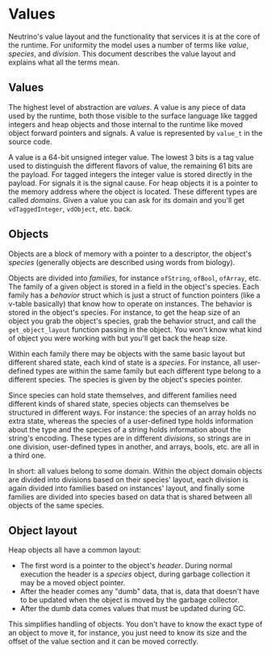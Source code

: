 Values
======

Neutrino's value layout and the functionality that services it is at the core of the runtime. For uniformity the model uses a number of terms like _value_, _species_, and _division_. This document describes the value layout and explains what all the terms mean.

## Values

The highest level of abstraction are _values_. A value is any piece of data used by the runtime, both those visible to the surface language like tagged integers and heap objects and those internal to the runtime like moved object forward pointers and signals. A value is represented by `value_t` in the source code.

A value is a 64-bit unsigned integer value. The lowest 3 bits is a tag value used to distinguish the different flavors of value, the remaining 61 bits are the payload. For tagged integers the integer value is stored directly in the payload. For signals it is the signal cause. For heap objects it is a pointer to the memory address where the object is located. These different types are called _domains_. Given a value you can ask for its domain and you'll get `vdTaggedInteger`, `vdObject`, etc. back.

## Objects

Objects are a block of memory with a pointer to a descriptor, the object's _species_ (generally objects are described using words from biology).

Objects are divided into _families_, for instance `ofString`, `ofBool`, `ofArray`, etc. The family of a given object is stored in a field in the object's species. Each family has a _behavior_ struct which is just a struct of function pointers (like a v-table basically) that know how to operate on instances. The behavior is stored in the object's species. For instance, to get the heap size of an object you grab the object's species, grab the behavior struct, and call the `get_object_layout` function passing in the object. You won't know what kind of object you were working with but you'll get back the heap size.

Within each family there may be objects with the same basic layout but different shared state, each kind of state is a _species_. For instance, all user-defined types are within the same family but each different type belong to a different species. The species is given by the object's species pointer.

Since species can hold state themselves, and different families need different kinds of shared state, species objects can themselves be structured in different ways. For instance: the species of an array holds no extra state, whereas the species of a user-defined type holds information about the type and the species of a string holds information about the string's encoding. These types are in different _divisions_, so strings are in one division, user-defined types in another, and arrays, bools, etc. are all in a third one.

In short: all values belong to some domain. Within the object domain objects are divided into divisions based on their species' layout, each division is again divided into families based on instances' layout, and finally some families are divided into species based on data that is shared between all objects of the same species.

## Object layout

Heap objects all have a common layout:

 * The first word is a pointer to the object's _header_. During normal execution the header is a _species_ object, during garbage collection it may be a moved object pointer.
 * After the header comes any "dumb" data, that is, data that doesn't have to be updated when the object is moved by the garbage collector.
 * After the dumb data comes values that must be updated during GC.

This simplifies handling of objects. You don't have to know the exact type of an object to move it, for instance, you just need to know its size and the offset of the value section and it can be moved correctly.
